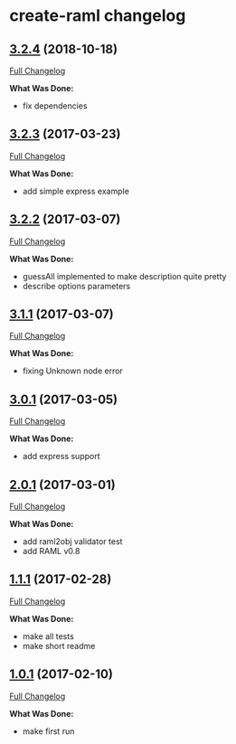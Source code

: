 # create-raml changelog

## [3.2.4](http://github.com/ivanoff/create-raml/tree/3.2.4) (2018-10-18)
[Full Changelog](http://github.com/ivanoff/create-raml/compare/3.2.3...3.2.4)

**What Was Done:**

- fix dependencies


## [3.2.3](http://github.com/ivanoff/create-raml/tree/3.2.3) (2017-03-23)
[Full Changelog](http://github.com/ivanoff/create-raml/compare/3.2.2...3.2.3)

**What Was Done:**

- add simple express example


## [3.2.2](http://github.com/ivanoff/create-raml/tree/3.2.2) (2017-03-07)
[Full Changelog](http://github.com/ivanoff/create-raml/compare/3.1.1...3.2.2)

**What Was Done:**

- guessAll implemented to make description quite pretty
- describe options parameters


## [3.1.1](http://github.com/ivanoff/create-raml/tree/3.1.1) (2017-03-07)
[Full Changelog](http://github.com/ivanoff/create-raml/compare/3.0.1...3.1.1)

**What Was Done:**

- fixing Unknown node error


## [3.0.1](http://github.com/ivanoff/create-raml/tree/3.0.1) (2017-03-05)
[Full Changelog](http://github.com/ivanoff/create-raml/compare/2.0.1...3.0.1)

**What Was Done:**

- add express support


## [2.0.1](http://github.com/ivanoff/create-raml/tree/2.0.1) (2017-03-01)
[Full Changelog](http://github.com/ivanoff/create-raml/compare/1.1.1...2.0.1)

**What Was Done:**

- add raml2obj validator test
- add RAML v0.8


## [1.1.1](http://github.com/ivanoff/create-raml/tree/1.1.1) (2017-02-28)
[Full Changelog](http://github.com/ivanoff/create-raml/compare/1.0.1...1.1.1)

**What Was Done:**

- make all tests
- make short readme


## [1.0.1](http://github.com/ivanoff/create-raml/tree/1.0.1) (2017-02-10)
[Full Changelog](http://github.com/ivanoff/create-raml/compare/1.0.1...1.0.1)

**What Was Done:**

- make first run

